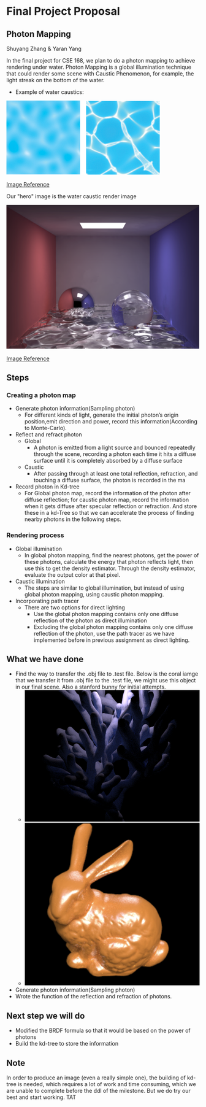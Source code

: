 # Final Project Proposal
## Photon Mapping
Shuyang Zhang & Yaran Yang

In the final project for CSE 168, we plan to do a photon mapping to achieve rendering under water. Photon Mapping is a global illumination technique that could render some scene with Caustic Phenomenon, for example, the light streak on the bottom of the water.

- Example of water caustics:
  
![Image](water_caustics.jpeg)

[Image Reference](https://developer.nvidia.com/gpugems/gpugems/part-i-natural-effects/chapter-2-rendering-water-caustics)

Our "hero" image is the water caustic render image

![Image](heroImage.jpg)

[Image Reference](https://graphics.stanford.edu/courses/cs348b-00/course8.pdf)

## Steps 

### Creating a photon map

- Generate photon information(Sampling photon)
  - For different kinds of light, generate the initial photon’s origin position,emit  direction and power, record this information(According to Monte-Carlo). 
- Reflect and refract photon 
  - Global
    - A photon is emitted from a light source and bounced repeatedly through the scene, recording a photon each time it hits a diffuse surface until it is completely absorbed by a diffuse surface
  - Caustic
    - After passing through at least one total reflection, refraction, and touching a diffuse surface, the photon is recorded in the ma
- Record photon in Kd-tree
  - For Global photon map, record the information of the photon after diffuse reflection; for caustic photon map, record the information when it gets diffuse after specular reflection or refraction. And store these in a kd-Tree so that we can accelerate the process of finding nearby photons in the following steps.
  
### Rendering process
- Global illumination 
  - In global photon mapping, find the nearest photons, get the power of these photons, calculate the energy that photon reflects light, then use this to get the density estimator. Through the density estimator, evaluate the output color at that pixel.
- Caustic illumination
  - The steps are similar to global illumination, but instead of using global photon mapping, using caustic photon mapping. 
- Incorporating path tracer 
  - There are two options for direct lighting
    - Use the global photon mapping contains only one diffuse reflection of the photon as direct illumination
    - Excluding the global photon mapping contains only one diffuse reflection of the photon, use the path tracer as we have implemented before in previous assignment as direct lighting. 

## What we have done 
- Find the way to transfer the .obj file to .test file. Below is the coral iamge that we transfer it from .obj file to the .test file, we might use this object in our final scene. Also a stanford bunny for initial attempts.  
  - ![Image](coral.png)
  - ![Image](bunny.png)
- Generate photon information(Sampling photon)
- Wrote the function of the reflection and refraction of photons.

## Next step we will do
- Modified the BRDF formula so that it would be based on the power of photons
- Build the kd-tree to store the information

## Note
In order to produce an image (even a really simple one), the building of kd-tree is needed, which requires a lot of work and time consuming, which we are unable to complete before the ddl of the milestone.  But we do try our best and start working. TAT
